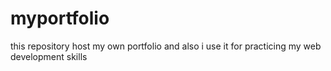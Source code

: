 # myportfolio
this repository host my own portfolio and also i use it for practicing my web development skills
